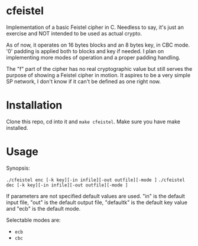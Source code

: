# cfeistel
Implementation of a basic Feistel cipher in C. Needless to say, it's just an exercise and NOT intended to be used as actual crypto.

As of now, it operates on 16 bytes blocks and an 8 bytes key, in CBC mode. '0' padding is applied both to blocks and key if needed. I plan on implementing more modes of operation and a proper padding handling.

The "f" part of the cipher has no real cryptographic value but still serves the purpose of showing a Feistel cipher in motion. It aspires to be a very simple SP network, I don't know if it can't be defined as one right now.

# Installation
Clone this repo, cd into it and `make cfeistel`. Make sure you have make installed.

# Usage
Synopsis:

`./cfeistel enc [-k key][-in infile][-out outfile][-mode ]`
`./cfeistel dec [-k key][-in infile][-out outfile][-mode ]`

If parameters are not specified default values are used. 
"in" is the default input file, "out" is the default output file, "defaultk" is the default key value and "ecb" is the default mode.

Selectable modes are:
- `ecb`
- `cbc` 

